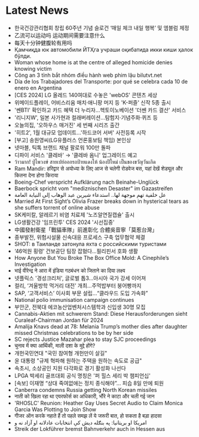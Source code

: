 # Latest News
-  한국건강관리협회 창립 60주년 기념 슬로건 ‘매일 체크 내일 행복’ 및 엠블럼 제정
-  乙流可以运动吗 运动期间需要注意什么
-  每天十分钟健腹轮有用吗
-  Қамчиқда юк автомобили ЙТҲга учраши оқибатида икки киши ҳалок бўлди.
-  Woman whose home is at the centre of alleged homicide denies knowing victim
-  Công an 3 tỉnh bắt nhóm điều hành web phim lậu bilutvt.net
-  Día de los Trabajadores del Transporte: por qué se celebra cada 10 de enero en Argentina
-  [CES 2024] LG 올레드 140여대로 수놓은 'webOS' 콘텐츠 세상
-  위메이드플레이, 어비스리움 매치·애니팡 머지 등 'K-퍼즐' 신작 5종 출시
-  '쎈BTI' 확인하고 카드 혜택 더 누리자…헥토이노베이션 '더쎈 카드 결산' 서비스
-  '리니지W', 일본 사가현과 컬래버레이션...탐험지·기념주화·퀴즈 등
-  오늘의집, '오하우스 매거진' 세 번째 시리즈 출간
-  '히트2', 1월 대규모 업데이트...'하드코어 서버' 사전등록 시작
-  [부고] 송원영씨(LG유플러스 언론홍보팀 책임) 본인상
-  넷마블, 틱톡 브랜드 채널 팔로워 100만 돌파
-  디파이 서비스 '클레바' → '클레바 옴니' 업그레이드 예고
-  ว้าวมาก! ปู่ไพวงษ์ สายเปย์ออกรถป้ายแดงให้ น้องปีใหม่ เป็นของขวัญวันเกิด
-  Ram Mandir: हरिद्वार से अयोध्या के लिए आज से चलेगी रोडवेज बस, यहां देखें शेड्यूल और कितना देना होगा किराया
-  Boeing-Chef verspricht Aufklärung nach Beinahe-Unglück
-  Baerbock spricht vom "mediznischen Desaster" im Gazastreifen
-  عل خلفية تهم موجهة لها.. استدعاء شيرين عبد الوهاب إلى النيابة العامة
-  Married At First Sight’s Olivia Frazer breaks down in hysterical tears as she suffers torrent of online abuse
-  SK케미칼, 알레르기 비염 치료제 '노즈알연질캡슐' 출시
-  LG생활건강 '임프린투' CES 2024 '시선집중'
-  中國發射衛星「戰貓車隊」前進彰化 合體吳音寧「莫惹台灣」
-  중부발전, 위험시설물 신속대응 프로세스 구축 업무협약 체결
-  SHOT: в Таиланде затонула яхта с российскими туристами
-  ‘46억원 횡령’ 건보공단 팀장 잡혔다…필리핀서 호화 생활
-  How Anyone But You Broke The Box Office Mold: A Cinephile’s Investigation
-  भाई वीरेन्द्र ने आरा में इंडिया गठबंधन को जिताने का दिया लक्ष्य
-  넷플릭스 '경성크리처', 글로벌 톱3…아시아 국가 강세 이어져
-  컬리, ‘겨울방학 먹거리 대전’ 개최…주먹밥부터 붕어빵까지
-  SAP, ‘고객서비스’ 이사회 부문 설립…“클라우드 도입 가속화”
-  National polio immunisation campaign continues
-  부안군, 전북대 에코농산업벤처시스템학과 신입생 30명 모집
-  Cannabis-Aktien mit schwerem Stand: Diese Herausforderungen sieht Curaleaf-Chairman Jordan für 2024
-  Amalija Knavs dead at 78: Melania Trump’s mother dies after daughter missed Christmas celebrations to be by her side
-  SC rejects Justice Mazahar plea to stay SJC proceedings
-  चुनाव में क्या आर्थिकी, माली दशा के मुद्दे होंगे?
-  개헌국민연대 "국민 참여형 개헌만이 살길"
-  윤 대통령 "규제 혁파해 원하는 주택을 원하는 속도로 공급"
-  속초시, 소상공인 지원 다각화로 경기 활성화 나선다
-  LPGA 박세리 골프대회 공식 명칭은 '퍼 힐스 세리 박 챔피언십'
-  [속보] 이재명 “상대 죽여없애는 정치 종식해야”… 피습 8일 만에 퇴원
-  Canberra condemns Russia getting North Korean missiles
-  नाती को खिला रहा था एयरफोर्स का अधिकारी, भौंरे ने काटा और चली गई जान
-  'RHOSLC' Reunion: Heather Gay Uses Secret Audio to Claim Monica Garcia Was Plotting to Join Show
-  गीजर ऑन करके नहाते हैं तो पहले समझ लें ये जरूरी बात, हो सकता है बड़ा हादसा
-  امریکا او بریتانیا: په بنګله دیش کې انتخابات عادلانه او آزاد نه و
-  Streik der Lokführer bremst Bahnverkehr auch in Hessen aus
